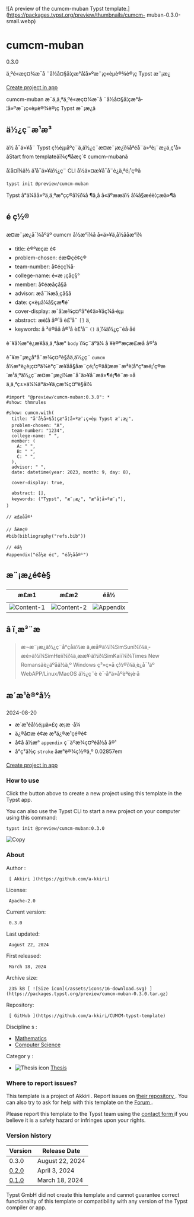 ![A preview of the cumcm-muban Typst
template.](https://packages.typst.org/preview/thumbnails/cumcm-
muban-0.3.0-small.webp)

#  cumcm-muban

0.3.0

ä¸ºé«æç¤¾æ¯å ¨å½å¤§å­¦çæ°å­¦å»ºæ¨¡ç«èµè®¾è®¡ç Typst æ¨¡æ¿

[ Create project in app ](/app?template=cumcm-muban&version=0.3.0)

cumcm-muban æ¯ä¸ä¸ªä¸ºé«æç¤¾æ¯å ¨å½å¤§å­¦çæ°å­¦å»ºæ¨¡ç«èµè®¾è®¡ç
Typst æ¨¡æ¿ã

##  ä½¿ç¨æ¹æ³

ä½ å¯ä»¥å¨ Typst
ç½é¡µåºç¨ä¸­ä½¿ç¨æ­¤æ¨¡æ¿ï¼åªéå¨ä»ªè¡¨æ¿ä¸ç¹å» âStart from
templateâï¼ç¶åæç´¢ cumcm-mubanã

å¦å¤ï¼ä½ ä¹å¯ä»¥ä½¿ç¨ CLI å½ä»¤æ¥å¯å¨è¿ä¸ªé¡¹ç®ã

    
    
    typst init @preview/cumcm-muban
    

Typst å°ä¼åå»ºä¸ä¸ªæ°çç®å½ï¼å ¶ä¸­å å«äºææä½
å¼å§æéè¦çæä»¶ã

##  é ç½®

æ­¤æ¨¡æ¿å¯¼åºäº cumcm å½æ°ï¼å å«ä»¥ä¸å½ååæ°ï¼

  * title: è®ºæçæ é¢ 
  * problem-chosen: éæ©çé¢ç® 
  * team-number: å¢éçç¼å· 
  * college-name: é«æ ¡çåç§° 
  * member: å¢éæåçå§å 
  * advisor: æå¯¼æå¸çå§å 
  * date: ç«èµå¼å§çæ¶é´ 
  * cover-display: æ¯å¦æ¾ç¤ºå°é¢ä»¥åç¼å·é¡µ 
  * abstract: æè¦å å®¹å è£¹å¨ ` [] ` ä¸­ 
  * keywords: å ³é®å­å å®¹å è£¹å¨ ` () ` ä¸­ï¼ä½¿ç¨éå·åé 

è¯¥å½æ°è¿æ¥åä¸ä¸ªåæ° ` body ` ï¼ç¨äºä¼ å ¥è®ºæçæ­£æå
å®¹ã

è¯¥æ¨¡æ¿å°å¨æ¾ç¤ºè§åä¸­ä½¿ç¨ ` cumcm `
å½æ°è¿è¡ç¤ºä¾è°ç¨æ¥åå§åæ¨çé¡¹ç®ãå¦ææ¨æ³è¦å°ç°æé¡¹ç®æ´æ¹ä¸ºä½¿ç¨æ­¤æ¨¡æ¿ï¼æ¨å¯ä»¥å¨æä»¶é¡¶é¨æ·»å
ä¸ä¸ªç±»ä¼¼äºä»¥ä¸çæ¾ç¤ºè§åï¼

    
    
    #import "@preview/cumcm-muban:0.3.0": *
    #show: thmrules
    
    #show: cumcm.with(
      title: "å¨å½å¤§å­¦çæ°å­¦å»ºæ¨¡ç«èµ Typst æ¨¡æ¿",
      problem-chosen: "A",
      team-number: "1234",
      college-name: " ",
      member: (
        A: " ",
        B: " ",
        C: " ",
      ),
      advisor: " ",
      date: datetime(year: 2023, month: 9, day: 8),
    
      cover-display: true,
    
      abstract: [],
      keywords: ("Typst", "æ¨¡æ¿", "æ°å­¦å»ºæ¨¡"),
    )
    
    // æ­£æåå®¹
    
    // åèæç®
    #bib(bibliography("refs.bib"))
    
    // éå½
    #appendix("éå½æ é¢", "éå½åå®¹")
    
    

##  æ¨¡æ¿é¢è§

æ­£æ1  |  æ­£æ2  |  éå½   
---|---|---  
![Content-1](https://raw.githubusercontent.com/a-kkiri/CUMCM-typst-template/main/template/figures/p4.jpg?raw=true) |  ![Content-2](https://raw.githubusercontent.com/a-kkiri/CUMCM-typst-template/main/template/figures/p6.jpg?raw=true) |  ![Appendix](https://raw.githubusercontent.com/a-kkiri/CUMCM-typst-template/main/template/figures/p10.jpg?raw=true)  
  
##  â ï¸æ³¨æ

> æ¬æ¨¡æ¿ä½¿ç¨å°çå­ä½æ
> ä¸­æå®ä½ï¼SimSunï¼ï¼ä¸­æé»ä½ï¼SimHeiï¼ï¼ä¸­ææ¥·ä½ï¼SimKaiï¼ï¼Times
> New Romansãè¿äºå­ä½ä¸º Windows ç³»ç»å ç½®ï¼ä¸è¿å¯¹äº
> WebAPP/Linux/MacOS ä½¿ç¨è è¯·å°ä»åºèªè¡è·å

##  æ´æ¹è®°å½

2024-08-20

  * æ´æ¹éå½é¡µä»£ç æ¡æ ·å¼ 
  * ä¿®å¤æ é¢æ æ³ä¿®æ¹çé®é¢ 
  * å¢å å½æ° ` appendix ` ç¨äºæ¾ç¤ºéå½å å®¹ 
  * å°ç²ä½ç ` stroke ` åæ°è®¾ç½®ä¸º 0.02857em 

[ Create project in app ](/app?template=cumcm-muban&version=0.3.0)

###  How to use

Click the button above to create a new project using this template in the
Typst app.

You can also use the Typst CLI to start a new project on your computer using
this command:

    
    
    typst init @preview/cumcm-muban:0.3.0

![Copy](/assets/icons/16-copy.svg)

###  About

Author  :

     [ Akkiri ](https://github.com/a-kkiri)
License:

     Apache-2.0 
Current version:

     0.3.0 
Last updated:

     August 22, 2024 
First released:

     March 18, 2024 
Archive size:

     235 kB [ ![Size icon](/assets/icons/16-download.svg) ](https://packages.typst.org/preview/cumcm-muban-0.3.0.tar.gz)
Repository:

     [ GitHub ](https://github.com/a-kkiri/CUMCM-typst-template)
Discipline  s  :

    

  * [ Mathematics ](https://typst.app/universe/search/?discipline=mathematics)
  * [ Computer Science ](https://typst.app/universe/search/?discipline=computer-science)

Categor  y  :

    

  * ![Thesis icon](/assets/icons/16-mortarboard.svg) [ Thesis ](https://typst.app/universe/search/?category=thesis)

###  Where to report issues?

This  template  is a project of  Akkiri  .  Report issues on  [ their
repository ](https://github.com/a-kkiri/CUMCM-typst-template) .  You can also
try to ask for help with this  template  on the  [ Forum
](https://forum.typst.app) .

Please report this  template  to the Typst team using the  [ contact form
](https://typst.app/contact) if you believe it is a safety hazard or infringes
upon your rights.

###  Version history

Version  |  Release Date   
---|---  
0.3.0  |  August 22, 2024   
[ 0.2.0 ](https://typst.app/universe/package/cumcm-muban/0.2.0/) |  April 3, 2024   
[ 0.1.0 ](https://typst.app/universe/package/cumcm-muban/0.1.0/) |  March 18, 2024   
  
Typst GmbH did not create this  template  and cannot guarantee correct
functionality of this  template  or compatibility with any version of the
Typst compiler or app.

